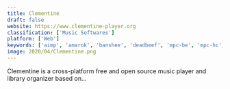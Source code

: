 ```yaml
---
title: Clementine
draft: false 
website: https://www.clementine-player.org
classification: ['Music Softwares']
platform: ['Web']
keywords: ['aimp', 'amarok', 'banshee', 'deadbeef', 'mpc-be', 'mpc-hc', 'mpv', 'mplayer', 'mediamonkey', 'music_player_daemon', 'musicbee', 'musique', 'quod_libet', 'smplayer', 'serendipity_by_spotify', 'vlc_media_player', 'winamp', 'windows_media_player', 'itunes']
image: 2020/04/Clementine.png
---
```

Clementine is a cross-platform free and open source music player and library organizer based on...